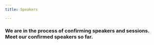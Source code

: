 ```yaml
---
title: Speakers

---
```



### We are in the process of confirming speakers and sessions. Meet our confirmed speakers so far.